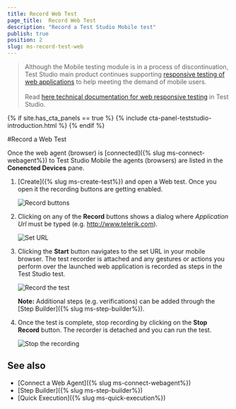 ```yaml
---
title: Record Web Test
page_title:  Record Web Test
description: "Record a Test Studio Mobile test"
publish: true
position: 2
slug: ms-record-test-web
---
```


> Although the Mobile testing module is in а process of discontinuation, Test Studio main product continues supporting <a href="https://www.telerik.com/teststudio/automated-website-responsive-testing" target="_blank">responsive testing of web applications</a> to help meeting the demand of mobile users.
><br>
><br>
> Read <a href="/automated-tests/responsive/responsive-test" target="_blank">here technical documentation for web responsive testing</a> in Test Studio.

{% if site.has_cta_panels == true %}
{% include cta-panel-teststudio-introduction.html %}
{% endif %}

#Record a Web Test

Once the web agent (browser) is [connected]({% slug ms-connect-webagent%}) to Test Studio Mobile the agents (browsers) are listed in the **Conencted Devices** pane.

1. [Create]({% slug ms-create-test%}) and open a Web test. Once you open it the recording buttons are getting enabled.

	![Record buttons](/img/test-studio-mobile/test-recording/record-test/record-web-test/fig1.png)

2. Clicking on any of the **Record** buttons shows a dialog where *Application Url* must be typed (e.g. http://www.telerik.com).

	![Set URL](/img/test-studio-mobile/test-recording/record-test/record-web-test/fig2.png)

3. Clicking the **Start** button navigates to the set URL in your mobile browser. The test recorder is attached and any gestures or actions you perform over the launched web application is recorded as steps in the Test Studio test. 

	![Record the test](/img/test-studio-mobile/test-recording/record-test/record-web-test/fig3.png)

	**Note:** Additional steps (e.g. verifications) can be added through the [Step Builder]({% slug ms-step-builder%}).

4. Once the test is complete, stop recording by clicking on the **Stop Record** button. The recorder is detached and you can run the test.

	![Stop the recording](/img/test-studio-mobile/test-recording/record-test/record-web-test/fig4.png)

## See also

* [Connect a Web Agent]({% slug ms-connect-webagent%})
* [Step Builder]({% slug ms-step-builder%})
* [Quick Execution]({% slug ms-quick-execution%})
